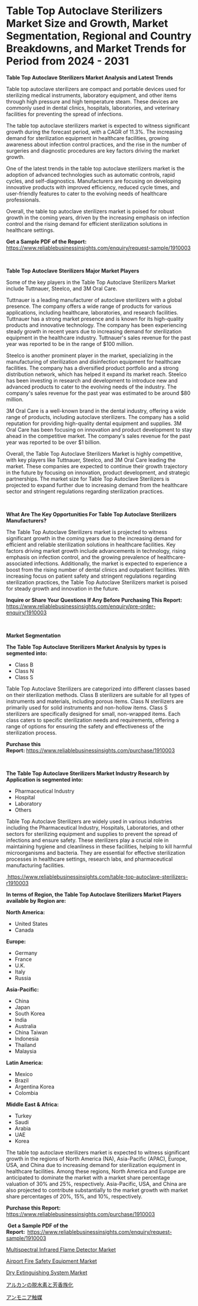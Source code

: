 <p><h1>Table Top Autoclave Sterilizers Market Size and Growth, Market Segmentation, Regional and Country Breakdowns, and Market Trends for Period from 2024 -  2031</h1></p><p><strong>Table Top Autoclave Sterilizers Market Analysis and Latest Trends</strong></p>
<p><p>Table top autoclave sterilizers are compact and portable devices used for sterilizing medical instruments, laboratory equipment, and other items through high pressure and high temperature steam. These devices are commonly used in dental clinics, hospitals, laboratories, and veterinary facilities for preventing the spread of infections.</p><p>The table top autoclave sterilizers market is expected to witness significant growth during the forecast period, with a CAGR of 11.3%. The increasing demand for sterilization equipment in healthcare facilities, growing awareness about infection control practices, and the rise in the number of surgeries and diagnostic procedures are key factors driving the market growth.</p><p>One of the latest trends in the table top autoclave sterilizers market is the adoption of advanced technologies such as automatic controls, rapid cycles, and self-diagnostics. Manufacturers are focusing on developing innovative products with improved efficiency, reduced cycle times, and user-friendly features to cater to the evolving needs of healthcare professionals.</p><p>Overall, the table top autoclave sterilizers market is poised for robust growth in the coming years, driven by the increasing emphasis on infection control and the rising demand for efficient sterilization solutions in healthcare settings.</p></p>
<p><strong>Get a Sample PDF of the Report:&nbsp;</strong> <a href="https://www.reliablebusinessinsights.com/enquiry/request-sample/1910003">https://www.reliablebusinessinsights.com/enquiry/request-sample/1910003</a></p>
<p>&nbsp;</p>
<p><strong>Table Top Autoclave Sterilizers Major Market Players</strong></p>
<p><p>Some of the key players in the Table Top Autoclave Sterilizers Market include Tuttnauer, Steelco, and 3M Oral Care.</p><p>Tuttnauer is a leading manufacturer of autoclave sterilizers with a global presence. The company offers a wide range of products for various applications, including healthcare, laboratories, and research facilities. Tuttnauer has a strong market presence and is known for its high-quality products and innovative technology. The company has been experiencing steady growth in recent years due to increasing demand for sterilization equipment in the healthcare industry. Tuttnauer's sales revenue for the past year was reported to be in the range of $100 million.</p><p>Steelco is another prominent player in the market, specializing in the manufacturing of sterilization and disinfection equipment for healthcare facilities. The company has a diversified product portfolio and a strong distribution network, which has helped it expand its market reach. Steelco has been investing in research and development to introduce new and advanced products to cater to the evolving needs of the industry. The company's sales revenue for the past year was estimated to be around $80 million.</p><p>3M Oral Care is a well-known brand in the dental industry, offering a wide range of products, including autoclave sterilizers. The company has a solid reputation for providing high-quality dental equipment and supplies. 3M Oral Care has been focusing on innovation and product development to stay ahead in the competitive market. The company's sales revenue for the past year was reported to be over $1 billion.</p><p>Overall, the Table Top Autoclave Sterilizers Market is highly competitive, with key players like Tuttnauer, Steelco, and 3M Oral Care leading the market. These companies are expected to continue their growth trajectory in the future by focusing on innovation, product development, and strategic partnerships. The market size for Table Top Autoclave Sterilizers is projected to expand further due to increasing demand from the healthcare sector and stringent regulations regarding sterilization practices.</p></p>
<p>&nbsp;</p>
<p><strong>What Are The Key Opportunities For Table Top Autoclave Sterilizers Manufacturers?</strong></p>
<p><p>The Table Top Autoclave Sterilizers market is projected to witness significant growth in the coming years due to the increasing demand for efficient and reliable sterilization solutions in healthcare facilities. Key factors driving market growth include advancements in technology, rising emphasis on infection control, and the growing prevalence of healthcare-associated infections. Additionally, the market is expected to experience a boost from the rising number of dental clinics and outpatient facilities. With increasing focus on patient safety and stringent regulations regarding sterilization practices, the Table Top Autoclave Sterilizers market is poised for steady growth and innovation in the future.</p></p>
<p><strong>Inquire or Share Your Questions If Any Before Purchasing This Report:</strong> <a href="https://www.reliablebusinessinsights.com/enquiry/pre-order-enquiry/1910003">https://www.reliablebusinessinsights.com/enquiry/pre-order-enquiry/1910003</a></p>
<p>&nbsp;</p>
<p><strong>Market Segmentation</strong></p>
<p><strong>The Table Top Autoclave Sterilizers Market Analysis by types is segmented into:</strong></p>
<p><ul><li>Class B</li><li>Class N</li><li>Class S</li></ul></p>
<p><p>Table Top Autoclave Sterilizers are categorized into different classes based on their sterilization methods. Class B sterilizers are suitable for all types of instruments and materials, including porous items. Class N sterilizers are primarily used for solid instruments and non-hollow items. Class S sterilizers are specifically designed for small, non-wrapped items. Each class caters to specific sterilization needs and requirements, offering a range of options for ensuring the safety and effectiveness of the sterilization process.</p></p>
<p><strong>Purchase this Report:&nbsp;</strong><a href="https://www.reliablebusinessinsights.com/purchase/1910003">https://www.reliablebusinessinsights.com/purchase/1910003</a></p>
<p>&nbsp;</p>
<p><strong>The Table Top Autoclave Sterilizers Market Industry Research by Application is segmented into:</strong></p>
<p><ul><li>Pharmaceutical Industry</li><li>Hospital</li><li>Laboratory</li><li>Others</li></ul></p>
<p><p>Table Top Autoclave Sterilizers are widely used in various industries including the Pharmaceutical Industry, Hospitals, Laboratories, and other sectors for sterilizing equipment and supplies to prevent the spread of infections and ensure safety. These sterilizers play a crucial role in maintaining hygiene and cleanliness in these facilities, helping to kill harmful microorganisms and bacteria. They are essential for effective sterilization processes in healthcare settings, research labs, and pharmaceutical manufacturing facilities.</p></p>
<p><a href="https://www.reliablebusinessinsights.com/table-top-autoclave-sterilizers-r1910003">&nbsp;https://www.reliablebusinessinsights.com/table-top-autoclave-sterilizers-r1910003</a></p>
<p><strong>In terms of Region, the Table Top Autoclave Sterilizers Market Players available by Region are:</strong></p>
<p>
    <p> <strong> North America: </strong>
        <ul>
            <li>United States</li>
            <li>Canada</li>
        </ul>
        </p> 
    <p> <strong> Europe: </strong>
        <ul>
            <li>Germany</li>
            <li>France</li>
            <li>U.K.</li>
            <li>Italy</li>
            <li>Russia</li>
        </ul>
        </p> 
    <p> <strong> Asia-Pacific: </strong>
        <ul>
            <li>China</li>
            <li>Japan</li>
            <li>South Korea</li>
            <li>India</li>
            <li>Australia</li>
            <li>China Taiwan</li>
            <li>Indonesia</li>
            <li>Thailand</li>
            <li>Malaysia</li>
        </ul>
        </p> 
    <p> <strong> Latin America: </strong>
        <ul>
            <li>Mexico</li>
            <li>Brazil</li>
            <li>Argentina Korea</li>
            <li>Colombia</li>
        </ul>
        </p> 
    <p> <strong> Middle East & Africa: </strong>
        <ul>
            <li>Turkey</li>
            <li>Saudi</li>
            <li>Arabia</li>
            <li>UAE</li>
            <li>Korea</li>
        </ul>
    </p>
    </p>
<p><p>The table top autoclave sterilizers market is expected to witness significant growth in the regions of North America (NA), Asia-Pacific (APAC), Europe, USA, and China due to increasing demand for sterilization equipment in healthcare facilities. Among these regions, North America and Europe are anticipated to dominate the market with a market share percentage valuation of 30% and 25%, respectively. Asia-Pacific, USA, and China are also projected to contribute substantially to the market growth with market share percentages of 20%, 15%, and 10%, respectively.</p></p>
<p><strong>Purchase this Report: </strong><a href="https://www.reliablebusinessinsights.com/purchase/1910003">https://www.reliablebusinessinsights.com/purchase/1910003</a></p>
<p>&nbsp;<strong>Get a Sample PDF of the Report:&nbsp;&nbsp;</strong><a href="https://www.reliablebusinessinsights.com/enquiry/request-sample/1910003">https://www.reliablebusinessinsights.com/enquiry/request-sample/1910003</a></p>
<p><strong></strong></p>
<p><p><a href="https://github.com/gcimaudf65/Market-Research-Report-List-1/blob/main/multispectral-infrared-flame-detector-market.md">Multispectral Infrared Flame Detector Market</a></p><p><a href="https://issuu.com/reportprime-2/docs/airport-fire-safety-equipment-market-size-2030.ppt">Airport Fire Safety Equipment Market</a></p><p><a href="https://github.com/sardarp081/Market-Research-Report-List-1/blob/main/dry-extinguishing-system-market.md">Dry Extinguishing System Market</a></p><p><a href="https://github.com/laurenreichert/Market-Research-Report-List-2/blob/main/5600807170204.md">アルカンの脱水素と芳香族化</a></p><p><a href="https://github.com/vtbvgl20191192/Market-Research-Report-List-2/blob/main/3331988170203.md">アンモニア触媒</a></p></p>